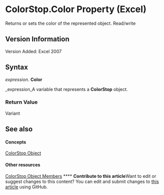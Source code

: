 
# ColorStop.Color Property (Excel)

Returns or sets the color of the represented object. Read/write


## Version Information

Version Added: Excel 2007 


## Syntax

 _expression_. **Color**

 _expression_A variable that represents a  **ColorStop** object.


### Return Value

Variant


## See also


#### Concepts


 [ColorStop Object](43c4d024-8213-5f93-dfa9-229f37e09d9a.md)
#### Other resources


 [ColorStop Object Members](b2ce7445-3ac9-b5c9-95b1-05536b107841.md)
****   **Contribute to this article**Want to edit or suggest changes to this content? You can edit and submit changes to  [this article](https://github.com/jhershey00/VBA_Excel_Test/OpenXMLCon/articles/8ca105b8-fcb1-81b8-81df-c7701a0e04c3.md) using GitHub.

